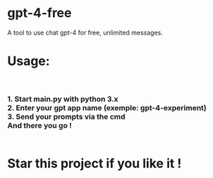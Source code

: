 # gpt-4-free
A tool to use chat gpt-4 for free, unlimited messages.

<h1>Usage: </h1><br>
<h3>1. Start main.py with python 3.x<br>
2. Enter your gpt app name (exemple: gpt-4-experiment)<br>
3. Send your prompts via the cmd<br>
  And there you go !
  <br><br>
<h1>Star this project if you like it !
